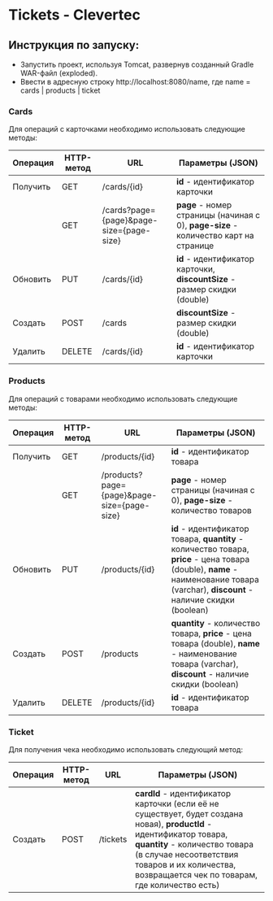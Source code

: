 # Tickets - Clevertec

## Инструкция по запуску:
- Запустить проект, используя Tomcat, развернув созданный Gradle WAR-файл (exploded).
- Ввести в адресную строку http://localhost:8080/name, где name = cards | products | ticket

### Cards

Для операций с карточками необходимо использовать следующие методы:

| Операция | HTTP-метод | URL                                          | Параметры (JSON)                                                     |
|----------|------------|----------------------------------------------|---------------------------------------------------------------------|
| Получить  | GET        | /cards/{id}                                 | **id** - идентификатор карточки                                          |
|          | GET        | /cards?page={page}&page-size={page-size}               | **page** - номер страницы (начиная с 0), **page-size** - количество карт на странице     |
| Обновить | PUT        | /cards/{id}                                 | **id** - идентификатор карточки, **discountSize** - размер скидки (double)  |
| Создать  | POST       | /cards                                       | **discountSize** - размер скидки (double)                               |
| Удалить  | DELETE     | /cards/{id}                                 | **id** - идентификатор карточки                                          |

### Products

Для операций с товарами необходимо использовать следующие методы:

| Операция | HTTP-метод | URL                                             | Параметры (JSON)                                                                                                                                                                       |
|----------|------------|-------------------------------------------------|---------------------------------------------------------------------------------------------------------------------------------------------------------------------------------------|
| Получить  | GET        | /products/{id}                                 | **id** - идентификатор товара                                                                                                                                                              |
|          | GET        | /products?page={page}&page-size={page-size}              | **page** - номер страницы (начиная с 0), **page-size** - количество товаров                                                                                                                        |
| Обновить | PUT        | /products/{id}                                 | **id** - идентификатор товара, **quantity** - количество товара, **price** - цена товара (double), **name** - наименование товара (varchar), **discount** - наличие скидки (boolean)                    |
| Создать  | POST       | /products                                      | **quantity** - количество товара, **price** - цена товара (double), **name** - наименование товара (varchar), **discount** - наличие скидки (boolean)                                                 |
| Удалить  | DELETE     | /products/{id}                                 | **id** - идентификатор товара                                                                                                                                                              |

### Ticket

Для получения чека необходимо использовать следующий метод:

| Операция | HTTP-метод | URL                                          | Параметры (JSON)                                                                                                                                                          |
|----------|------------|----------------------------------------------|--------------------------------------------------------------------------------------------------------------------------------------------------------------------------|
| Создать  | POST       | /tickets                                     | **cardId** - идентификатор карточки (если её не существует, будет создана новая), **productId** - идентификатор товара, **quantity** - количество товара (в случае несоответствия товаров и их количества, возвращается чек по товарам, где количество есть)                    |
